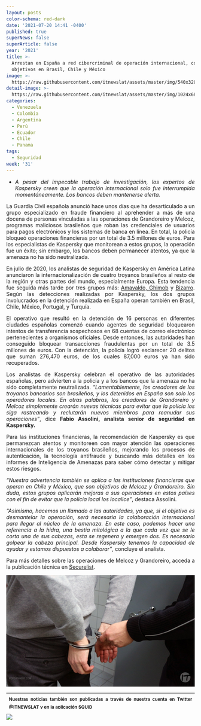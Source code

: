 ```yaml
---
layout: posts
color-schema: red-dark
date: '2021-07-20 14:41 -0400'
published: true
superNews: false
superArticle: false
year: '2021'
title: >-
  Arrestan en España a red cibercriminal de operación internacional, con
  objetivos en Brasil, Chile y México
image: >-
  https://raw.githubusercontent.com/itnewslat/assets/master/img/540x320/Arrestado-p.jpg
detail-image: >-
  https://raw.githubusercontent.com/itnewslat/assets/master/img/1024x680/Arrestado-g.jpg
categories:
  - Venezuela
  - Colombia
  - Argentina
  - Perú
  - Ecuador
  - Chile
  - Panama
tags:
  - Seguridad
week: '31'
---
```

<ul style="list-style-type: disc;">
	<li style="text-align: justify;"><em>A pesar del impecable trabajo de investigación, los expertos de Kaspersky creen que la operación internacional solo fue interrumpida momentáneamente. Los bancos deben mantenerse alerta.</em></li>
</ul>
<p style="text-align: justify;">La Guardia Civil española anunció hace unos días que ha desarticulado a un grupo especializado en fraude financiero al aprehender a más de una docena de personas vinculadas a las operaciones de Grandoreiro y Melcoz, programas maliciosos brasileños que roban las credenciales de usuarios para pagos electrónicos y los sistemas de banca en línea. En total, la policía bloqueó operaciones financieras por un total de 3.5 millones de euros. Para los especialistas de Kaspersky que monitorean a estos grupos, la operación fue un éxito; sin embargo, los bancos deben permanecer atentos, ya que la amenaza no ha sido neutralizada.</p>
<p style="text-align: justify;">En julio de 2020, los analistas de seguridad de Kaspersky en América Latina anunciaron la internacionalización de cuatro troyanos brasileños al resto de la región y otras partes del mundo, especialmente Europa. Esta tendencia fue seguida más tarde por tres grupos más: <a href="https://latam.kaspersky.com/blog/internacionalizacion-de-la-5a-familia-de-troyanos-brasilenos/20226/">Amavaldo, Ghimob</a> y <a href="https://latam.kaspersky.com/blog/bizarro-troyano-bancario-brasilero-ataca-bancos-europeos-y-latinoamericanos/21933/">Bizarro</a>. Según las detecciones realizadas por Kaspersky, los dos grupos involucrados en la detención realizada en España operan también en Brasil, Chile, México, Portugal, y Turquía.</p>
<p style="text-align: justify;">El operativo que resultó en la detención de 16 personas en diferentes ciudades españolas comenzó cuando agentes de seguridad bloquearon intentos de transferencia sospechosos en 68 cuentas de correo electrónico pertenecientes a organismos oficiales. Desde entonces, las autoridades han conseguido bloquear transacciones fraudulentas por un total de 3.5 millones de euros. Con la detención, la policía logró esclarecer 20 delitos que suman 276,470 euros, de los cuales 87,000 euros ya han sido recuperados.</p>
<p style="text-align: justify;">Los analistas de Kaspersky celebran el operativo de las autoridades españolas, pero advierten a la policía y a los bancos que la amenaza no ha sido completamente neutralizada. <em>“Lamentablemente, los creadores de los troyanos bancarios son brasileños, y los detenidos en España son solo los operadores locales. En otras palabras, los creadores de Grandoreiro y Melcoz simplemente crearán nuevas técnicas para evitar que la policía los siga rastreando y reclutarán nuevos miembros para reanudar sus operaciones”</em>, dice <strong>Fabio Assolini, analista senior de seguridad en Kaspersky. </strong></p>
<p style="text-align: justify;">Para las instituciones financieras, la recomendación de Kaspersky es que permanezcan atentos y monitoreen con mayor atención las operaciones internacionales de los troyanos brasileños, mejorando los procesos de autenticación, la tecnología antifraude y buscando más detalles en los informes de Inteligencia de Amenazas para saber cómo detectar y mitigar estos riesgos.</p>
<p style="text-align: justify;"><em>“Nuestra advertencia también se aplica a las instituciones financieras que operan en Chile y México, que son objetivos de Melcoz y Grandoreiro. Sin duda, estos grupos aplicarán mejoras a sus operaciones en estos países con el fin de evitar que la policía local los localice”</em>, destaca Assolini.</p>
<p style="text-align: justify;"><em>“Asimismo, hacemos un llamado a las autoridades, ya que, si el objetivo es desmantelar la operación, será necesaria la colaboración internacional para llegar al núcleo de la amenaza. En este caso, podemos hacer una referencia a la hidra, una bestia mitológica a la que cada vez que se le corta una de sus cabezas, esta se regenera y emergen dos. Es necesario golpear la cabeza principal. Desde Kaspersky tenemos la capacidad de ayudar y estamos dispuestos a colaborar”</em>, concluye el analista.</p>
<p style="text-align: justify;">Para más detalles sobre las operaciones de Melcoz y Grandoreiro, acceda a la publicación técnica en <a href="https://securelist.lat/the-tetrade-brazilian-banking-malware/90711/">Securelist</a>.</p>

![](https://raw.githubusercontent.com/itnewslat/assets/master/img/540x320/Arrestado-p.jpg)

<table style="height: 42px;" width="569">
<tbody>
<tr>
<td style="text-align: justify;"><sub><strong>Nuestras noticias también son publicadas a través de nuestra cuenta en Twitter <a href="https://twitter.com/itnewslat?lang=es">@ITNEWSLAT</a> y en la aplicación <a href="https://squidapp.co/en/">SQUID</a></strong></sub></td>
</tr>
</tbody>
</table>

<img src="https://tracker.metricool.com/c3po.jpg?hash=56f88a41e39ab42c063cc51676587a04"/>
